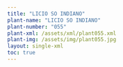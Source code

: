 ```yaml
---
title: "LICIO SO INDIANO"
plant-name: "LICIO SO INDIANO"
plant-number: "055"
plant-xml: /assets/xml/plant055.xml
plant-img: /assets/img/plant055.jpg
layout: single-xml
toc: true
---
```

